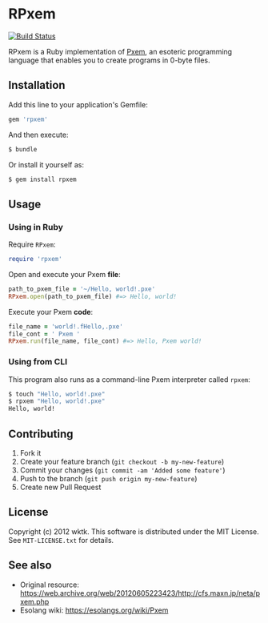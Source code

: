 # RPxem

[![Build Status](https://travis-ci.org/wktk/rpxem.svg?branch=master)](https://travis-ci.org/wktk/rpxem)

RPxem is a Ruby implementation of [Pxem], an esoteric programming language that
enables you to create programs in 0-byte files.

[Pxem]: https://web.archive.org/web/20120605223423/http://cfs.maxn.jp/neta/pxem.php

## Installation

Add this line to your application's Gemfile:

```ruby
gem 'rpxem'
```

And then execute:

```bash
$ bundle
```

Or install it yourself as:

```bash
$ gem install rpxem
```

## Usage

### Using in Ruby

Require `RPxem`:

```ruby
require 'rpxem'
```

Open and execute your Pxem **file**:

```ruby
path_to_pxem_file = '~/Hello, world!.pxe'
RPxem.open(path_to_pxem_file) #=> Hello, world!
```

Execute your Pxem **code**:

```ruby
file_name = 'world!.fHello,.pxe'
file_cont = ' Pxem '
RPxem.run(file_name, file_cont) #=> Hello, Pxem world!
```

### Using from CLI

This program also runs as a command-line Pxem interpreter called `rpxem`:

```bash
$ touch "Hello, world!.pxe"
$ rpxem "Hello, world!.pxe"
Hello, world!
```

## Contributing

1. Fork it
2. Create your feature branch (`git checkout -b my-new-feature`)
3. Commit your changes (`git commit -am 'Added some feature'`)
4. Push to the branch (`git push origin my-new-feature`)
5. Create new Pull Request

## License

Copyright (c) 2012 wktk.  This software is distributed under the
MIT License.  See `MIT-LICENSE.txt` for details.

## See also

- Original resource: https://web.archive.org/web/20120605223423/http://cfs.maxn.jp/neta/pxem.php
- Esolang wiki: https://esolangs.org/wiki/Pxem
